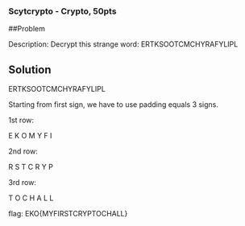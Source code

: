 ### Scytcrypto - Crypto, 50pts

##Problem

Description: Decrypt this strange word: ERTKSOOTCMCHYRAFYLIPL


## Solution

ERTKSOOTCMCHYRAFYLIPL

Starting from first sign, we have to use padding equals 3 signs.

1st row:

E  K  O  M  Y  F  I

2nd row:

 R  S  T  C  R  Y  P

3rd row:

  T  O  C  H  A  L  L
  
flag: EKO{MYFIRSTCRYPTOCHALL}